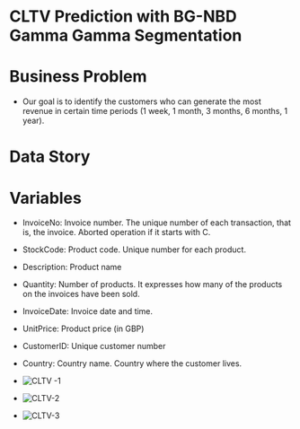 # CLTV Prediction with BG-NBD Gamma Gamma Segmentation 
# Business Problem
- Our goal is to identify the customers who can generate the most revenue in certain time periods (1 week, 1 month, 3 months, 6 months, 1 year).
# Data Story

# Variables

- InvoiceNo: Invoice number. The unique number of each transaction, that is, the invoice. Aborted operation if it starts with C.

- StockCode: Product code. Unique number for each product.

- Description: Product name

- Quantity: Number of products. It expresses how many of the products on the invoices have been sold.

- InvoiceDate: Invoice date and time.

- UnitPrice: Product price (in GBP)

- CustomerID: Unique customer number

- Country: Country name. Country where the customer lives.
- ![CLTV -1](https://github.com/mmehmetisik/CLTV-Prediction-with-BG-NBD---Gamma---Segmentation/assets/64706956/5388a7e4-aee6-4035-aa6f-9f88fac9d75e)
- ![CLTV-2](https://github.com/mmehmetisik/CLTV-Prediction-with-BG-NBD---Gamma---Segmentation/assets/64706956/ba75a16d-7eac-464f-b14d-47fcdf8dfc8d)
- ![CLTV-3](https://github.com/mmehmetisik/CLTV-Prediction-with-BG-NBD---Gamma---Segmentation/assets/64706956/c5e1f4ff-3771-4a63-a8ef-f7ac2c2b92da)
